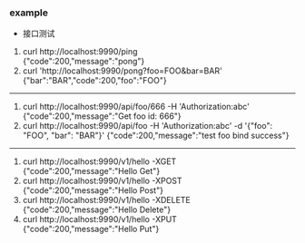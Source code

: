 ### example

- 接口测试
1. curl http://localhost:9990/ping  
   {"code":200,"message":"pong"}
2. curl 'http://localhost:9990/pong?foo=FOO&bar=BAR'  
   {"bar":"BAR","code":200,"foo":"FOO"}
---
1. curl http://localhost:9990/api/foo/666 -H 'Authorization:abc'  
   {"code":200,"message":"Get foo id: 666"}
2. curl http://localhost:9990/api/foo -H 'Authorization:abc' -d '{"foo": "FOO", "bar": "BAR"}'
   {"code":200,"message":"test foo bind success"}
---
1. curl http://localhost:9990/v1/hello -XGET  
   {"code":200,"message":"Hello Get"}
2. curl http://localhost:9990/v1/hello -XPOST  
   {"code":200,"message":"Hello Post"}
3. curl http://localhost:9990/v1/hello -XDELETE  
   {"code":200,"message":"Hello Delete"}
4. curl http://localhost:9990/v1/hello -XPUT  
   {"code":200,"message":"Hello Put"}
